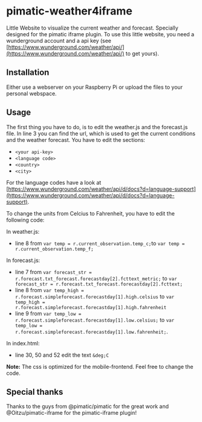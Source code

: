 # pimatic-weather4iframe
Little Website to visualize the current weather and forecast. Specially designed for the pimatic iframe plugin. To use this little website, you need a wunderground account and a api key (see [https://www.wunderground.com/weather/api/](https://www.wunderground.com/weather/api/) to get yours).
## Installation
Either use a webserver on your Raspberry Pi or upload the files to your personal webspace.
## Usage
The first thing you have to do, is to edit the weather.js and the forecast.js file. In line 3 you can find the url, which is used to get the current conditions and the weather forecast. You have to edit the sections:
- `<your api-key>`
- `<language code>`
- `<country>`
- `<city>`

For the language codes have a look at [https://www.wunderground.com/weather/api/d/docs?d=language-support](https://www.wunderground.com/weather/api/d/docs?d=language-support).

To change the units from Celcius to Fahrenheit, you have to edit the following code:

In weather.js:
- line 8 from `var temp = r.current_observation.temp_c;`to `var temp = r.current_observation.temp_f;`

In forecast.js:
- line 7 from `var forecast_str = r.forecast.txt_forecast.forecastday[2].fcttext_metric;` to `var forecast_str = r.forecast.txt_forecast.forecastday[2].fcttext;`
- line 8 from `var temp_high = r.forecast.simpleforecast.forecastday[1].high.celsius` to `var temp_high = r.forecast.simpleforecast.forecastday[1].high.fahrenheit`
- line 9 from `var temp_low = r.forecast.simpleforecast.forecastday[1].low.celsius;` to `var temp_low = r.forecast.simpleforecast.forecastday[1].low.fahrenheit;`.

In index.html:
- line 30, 50 and 52 edit the text `&deg;C`


**Note:** The css is optimized for the mobile-frontend. Feel free to change the code.

## Special thanks
Thanks to the guys from @pimatic/pimatic for the great work and @Oitzu/pimatic-iframe for the pimatic-iframe plugin!
